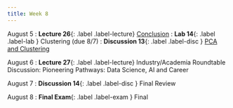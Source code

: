 ```yaml
---
title: Week 8
---
```


August 5
: **Lecture 26**{: .label .label-lecture} [Conclusion](lecture/lec26)
: **Lab 14**{: .label .label-lab } Clustering (due 8/7)
: **Discussion 13**{: .label .label-disc } [PCA and Clustering](https://drive.google.com/file/d/1BFC1dzcdj8HXrLefpKw1LP00Ns_lKM5W/view?usp=sharing)

August 6
: **Lecture 27**{: .label .label-lecture} Industry/Academia Roundtable Discussion: Pioneering Pathways: Data Science, AI and Career

August 7
: **Discussion 14**{: .label .label-disc } Final Review

August 8
: **Final Exam**{: .label .label-exam } Final